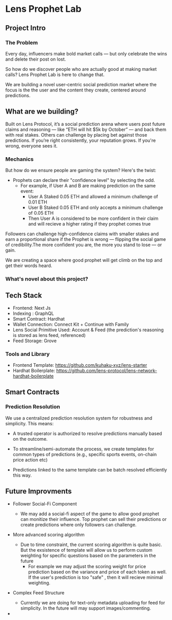 # Lens Prophet Lab

## Project Intro

### The Problem 

Every day, influencers make bold market calls — but only celebrate the wins and delete their post on lost. 

So how do we discover people who are actually good at making market calls? Lens Prophet Lab is here to change that.

We are building a novel user-centric social prediction market where the focus is the the user and the content they create, centered around predictions.

## What are we building?

Built on Lens Protocol, it’s a social prediction arena where users post future claims and reasoning — like “ETH will hit $5k by October” — and back them with real stakes. Others can challenge by placing bet against those predictions. If you’re right consistently, your reputation grows. If you're wrong, everyone sees it.

### Mechanics

But how do we ensure people are gaming the system? Here's the twist:

- Prophets can declare their "confidence level" by selecting the odd.
    - For example, if User A and B are making prediction on the same event:
        - User A Staked 0.05 ETH and allowed a minimum challenge of 0.01 ETH
        - User B Staked 0.05 ETH and only accepts a minimum challenge of 0.05 ETH
        - Then User A is considered to be more confident in their claim and will recieve a higher rating if they prophet comes true
    

Followers can challenge high-confidence claims with smaller stakes and earn a proportional share if the Prophet is wrong — flipping the social game of credibility.The more confident you are, the more you stand to lose — or gain.

We are creating a space where good prophet will get climb on the top and get their words heard.


### What's novel about this project?

## Tech Stack

- Frontend: Next Js
- Indexing : GraphQL
- Smart Contract: Hardhat
- Wallet Connection: Connect Kit + Continue with Family 
- Lens Social Primitive Used: Account & Feed (the prediction's reasoning is stored as lens feed, referenced)
- Feed Storage: Grove


### Tools and Library

- Frontend Template: https://github.com/kuhaku-xyz/lens-starter 
- Hardhat Boilerplate: https://github.com/lens-protocol/lens-network-hardhat-boilerplate

## Smart Contracts

### Prediction Resolution

We use a centralized prediction resolution system for robustness and simplicity. This means:

- A trusted operator is authorized to resolve predictions manually based on the outcome.

- To streamline/semi-automate the process, we create templates for common types of predictions (e.g., specific sports events, on-chain price action etc)

- Predictions linked to the same template can be batch resolved efficiently this way.

## Future Improvments

- Follower Social-Fi Component 
    - We may add a social-fi aspect of the game to allow good prophet can monitize their influence. Top prophet can sell their predictions or create predictions where only followers can challenge.

- More advanced scoring algorithm
    - Due to time constraint, the current scoring algorithm is quite basic. But the exsistence of template will allow us to perform custom weighting for specific questions based on the parameters in the future
        - For example we may adjust the scoring weight for price prediction based on the variance and price of each token as well. If the user's prediction is too "safe" , then it will recieve minimal weighting.
- Complex Feed Structure
    - Currently we are doing for text-only metadata uploading for feed for simplicity. In the future will may support images/commenting.
    
- 
